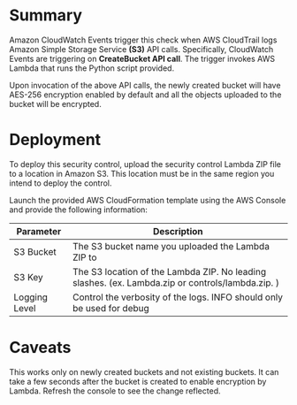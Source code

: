 Summary
=======

Amazon CloudWatch Events trigger this check when AWS CloudTrail logs Amazon Simple Storage Service **(S3)** API calls. Specifically, CloudWatch Events are triggering on **CreateBucket API call**. The trigger invokes AWS Lambda that runs the Python script provided.

Upon invocation of the above API calls, the newly created bucket will have AES-256 encryption enabled by default and all the objects uploaded to the bucket will be encrypted.

Deployment
==========

To deploy this security control, upload the security control Lambda ZIP file to a location in Amazon S3. This location must be in the same region you intend to deploy the control.

Launch the provided AWS CloudFormation template using the AWS Console and provide the following information:

  | Parameter       | Description
  | --------------- | --------------------------------------------------------------------------------------------------
  | S3 Bucket       | The S3 bucket name you uploaded the Lambda ZIP to
  | S3 Key          | The S3 location of the Lambda ZIP. No leading slashes. (ex. Lambda.zip or controls/lambda.zip. )
  | Logging Level   | Control the verbosity of the logs. INFO should only be used for debug

Caveats
=======

This works only on newly created buckets and not existing buckets. It can take a few seconds after the bucket is created to enable encryption by Lambda. Refresh the console to see the change reflected.
